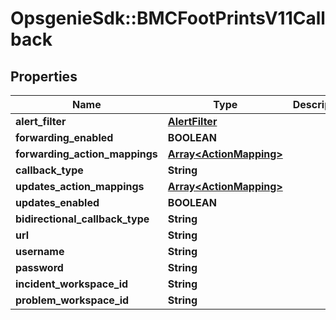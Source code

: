 # OpsgenieSdk::BMCFootPrintsV11Callback

## Properties
Name | Type | Description | Notes
------------ | ------------- | ------------- | -------------
**alert_filter** | [**AlertFilter**](AlertFilter.md) |  | [optional] 
**forwarding_enabled** | **BOOLEAN** |  | [optional] 
**forwarding_action_mappings** | [**Array&lt;ActionMapping&gt;**](ActionMapping.md) |  | [optional] 
**callback_type** | **String** |  | [optional] 
**updates_action_mappings** | [**Array&lt;ActionMapping&gt;**](ActionMapping.md) |  | [optional] 
**updates_enabled** | **BOOLEAN** |  | [optional] 
**bidirectional_callback_type** | **String** |  | [optional] 
**url** | **String** |  | [optional] 
**username** | **String** |  | [optional] 
**password** | **String** |  | [optional] 
**incident_workspace_id** | **String** |  | [optional] 
**problem_workspace_id** | **String** |  | [optional] 


